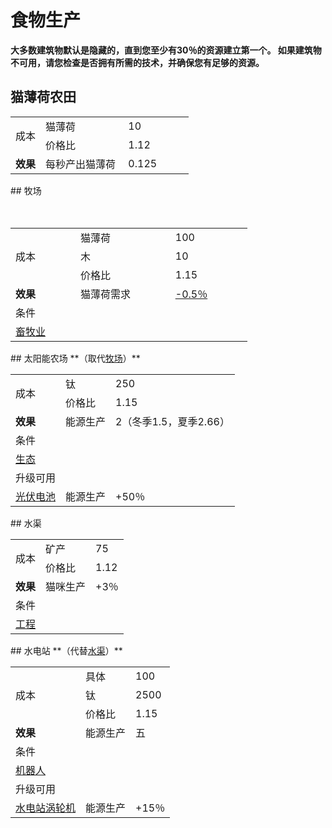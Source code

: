 # 食物生产
**大多数建筑物默认是隐藏的，直到您至少有30％的资源建立第一个。 如果建筑物不可用，请您检查是否拥有所需的技术，并确保您有足够的资源。**
## 猫薄荷农田
<table>
    <tr>
        <td rowspan="2" >
                成本
        </td>
        <td>
                猫薄荷
        </td>
        <td>
                10
        </td>
    </tr>
    <tr>
        <td>
            价格比          
        </td>
        <td  >
            1.12          
        </td>
    </tr>
    <tr>
        <td>
            <strong>
                效果
            </strong>
        </td>
        <td>
           每秒产出猫薄荷 
        </td>
        <td>
            0.125          
        </td>
    </tr>
</table>
## 牧场
<table class="wikitable">
    <tbody>
        <tr>
            <td rowspan="3" >成本
            </td>
            <td>猫薄荷
            </td>
            <td>100
            </td>
        </tr>
        <tr>
            <td>木
            </td>
            <td>10
            </td>
        </tr>
        <tr>
            <td>价格比
            </td>
            <td>1.15
            </td>
        </tr>
        <tr>
            <td><strong>效果</strong>
            </td>
            <td>猫薄荷需求
            </td>
            <td><a href="#">-0.5％</a>
            </td>
        </tr>
        <tr>
            <td colspan="3" >条件
            </td>
        </tr>
        <tr>
            <td colspan="3"><a href="#">畜牧业</a>
            </td>
        </tr>
    </tbody>
</table>
## 太阳能农场
**（取代<a href="#">牧场</a>）**
<table class="wikitable">
		<tr>
			<td rowspan="2">
				成本
			</td>
			<td>
				钛
			</td>
			<td>
				250
			</td>
		</tr>
		<tr>
			<td>
				价格比
			</td>
			<td>
				1.15
			</td>
		</tr>
		<tr>
			<td>
				<strong>
					效果
				</strong>
			</td>
			<td>
				能源生产
			</td>
			<td>
				2（冬季1.5，夏季2.66）
			</td>
		</tr>
		<tr>
			<td colspan="3">
				条件
			</td>
		</tr>
		<tr>
			<td colspan="3">
				<a href="#">
					生态
				</a>
			</td>
		</tr>
		<tr>
			<td colspan="3">
				升级可用
			</td>
		</tr>
		<tr>
			<td>
				<a href="#">
					光伏电池
				</a>
			</td>
			<td>
				能源生产
			</td>
			<td>
				+50％
			</td>
		</tr>
</table>
## 水渠
<table class="wikitable">
	<tbody>
		<tr>
			<td rowspan="2" >
							成本
			</td>
			<td>
							矿产
			</td>
			<td>
							75
			</td>
		</tr>
		<tr>
			<td>
						价格比
			</td>
			<td>
						1.12
			</td>
		</tr>
		<tr>
			<td>
				<strong>
							效果
				</strong>
			</td>
			<td>
						猫咪生产
			</td>
			<td>
						+3％
			</td>
		</tr>
		<tr>
			<td colspan="3" >
						条件
			</td>
		</tr>
		<tr>
			<td colspan="3">
				<a href="#">
							工程
				</a>
			</td>
		</tr>
	</tbody>
</table>
## 水电站
**（代替<a href="#">水渠</a>）**
<table class="wikitable">
	<tbody>
		<tr>
			<td rowspan="3" >
							成本
			</td>
			<td>
							具体
			</td>
			<td>
							100
			</td>
		</tr>
		<tr>
			<td>
						钛
			</td>
			<td>
						2500
			</td>
		</tr>
		<tr>
			<td>
						价格比
			</td>
			<td>
						1.15
			</td>
		</tr>
		<tr>
			<td>
				<strong>
							效果
				</strong>
			</td>
			<td>
						能源生产
			</td>
			<td>
						五
			</td>
		</tr>
		<tr>
			<td colspan="3" >
						条件
			</td>
		</tr>
		<tr>
			<td colspan="3">
				<a href="#">
							机器人
				</a>
			</td>
		</tr>
		<tr>
			<td colspan="3" >
						升级可用
			</td>
		</tr>
		<tr>
			<td>
				<a href="#">
							水电站涡轮机
				</a>
			</td>
			<td>
						能源生产
			</td>
			<td>
						+15％
			</td>
		</tr>
	</tbody>
</table>
